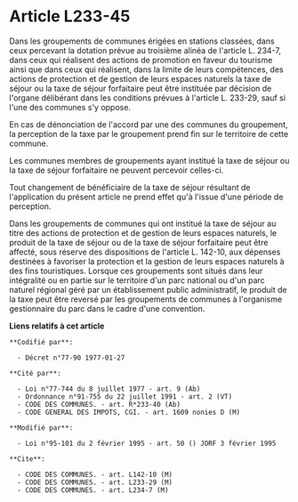 # Article L233-45

Dans les groupements de communes érigées en stations classées, dans ceux percevant la dotation prévue au troisième alinéa de
l'article L. 234-7, dans ceux qui réalisent des actions de promotion en faveur du tourisme ainsi que dans ceux qui réalisent,
dans la limite de leurs compétences, des actions de protection et de gestion de leurs espaces naturels la taxe de séjour ou
la taxe de séjour forfaitaire peut être instituée par décision de l'organe délibérant dans les conditions prévues à l'article
L. 233-29, sauf si l'une des communes s'y oppose.

En cas de dénonciation de l'accord par une des communes du groupement, la perception de la taxe par le groupement prend fin
sur le territoire de cette commune.

Les communes membres de groupements ayant institué la taxe de séjour ou la taxe de séjour forfaitaire ne peuvent percevoir
celles-ci.

Tout changement de bénéficiaire de la taxe de séjour résultant de l'application du présent article ne prend effet qu'à
l'issue d'une période de perception.

Dans les groupements de communes qui ont institué la taxe de séjour au titre des actions de protection et de gestion de leurs
espaces naturels, le produit de la taxe de séjour ou de la taxe de séjour forfaitaire peut être affecté, sous réserve des
dispositions de l'article L. 142-10, aux dépenses destinées à favoriser la protection et la gestion de leurs espaces naturels
à des fins touristiques. Lorsque ces groupements sont situés dans leur intégralité ou en partie sur le territoire d'un parc
national ou d'un parc naturel régional géré par un établissement public administratif, le produit de la taxe peut être
reversé par les groupements de communes à l'organisme gestionnaire du parc dans le cadre d'une convention.

**Liens relatifs à cet article**

	**Codifié par**:

	  - Décret n°77-90 1977-01-27

	**Cité par**:

	  - Loi n°77-744 du 8 juillet 1977 - art. 9 (Ab)
	  - Ordonnance n°91-755 du 22 juillet 1991 - art. 2 (VT)
	  - CODE DES COMMUNES. - art. R*233-40 (Ab)
	  - CODE GENERAL DES IMPOTS, CGI. - art. 1609 nonies D (M)

	**Modifié par**:

	  - Loi n°95-101 du 2 février 1995 - art. 50 () JORF 3 février 1995

	**Cite**:

	  - CODE DES COMMUNES. - art. L142-10 (M)
	  - CODE DES COMMUNES. - art. L233-29 (M)
	  - CODE DES COMMUNES. - art. L234-7 (M)
